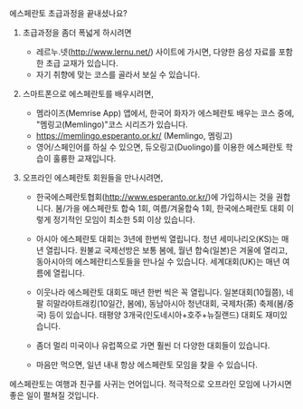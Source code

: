 에스페란토 초급과정을 끝내셨나요?


1. 초급과정을 좀더 폭넓게 하시려면

   - 레르누.넷(http://www.lernu.net/) 사이트에 가시면, 다양한 음성 자료를 포함한 초급 교재가 있습니다.
   - 자기 취향에 맞는 코스를 골라서 보실 수 있습니다.

2. 스마트폰으로 에스페란토를 배우시려면,

   - 멤라이즈(Memrise App) 앱에서, 한국어 화자가 에스페란토 배우는 코스 중에, "멤링고(Memlingo)"코스 시리즈가 있습니다.
   - https://memlingo.esperanto.or.kr/ (Memlingo, 멤링고)
   - 영어/스페인어를 하실 수 있으면, 듀오링고(Duolingo)를 이용한 에스페란토 학습이 훌륭한 교재입니다.
    
3. 오프라인 에스페란토 회원들을 만나시려면,

   - 한국에스페란토협회(http://www.esperanto.or.kr/)에 가입하시는 것을 권합니다.
     봄/가을 에스페란토 합숙 1회, 여름/겨울합숙 1회, 한국에스페란토 대회 이렇게 정기적인 모임이 최소한 5회 이상 있습니다.
    
   - 아시아 에스페란토 대회는 3년에 한번씩 열립니다.
     청년 세미나리오(KS)는 매년 열립니다.
     원불교 국제선방은 보통 봄에, 월년 합숙(일본)은 겨울에 열리고, 동아시아의 에스페란티스토들을 만나실 수 있습니다.
     세계대회(UK)는 매년 여름에 열립니다.
         
   - 이웃나라 에스페란토 대회도 매년 한번 씩은 꼭 열립니다.
     일본대회(10월쯤), 네팔 히말라야트래킹(10일간, 봄에), 동남아시아 청년대회, 국제차(茶) 축제(봄/중국) 등이 있습니다.
     태평양 3개국(인도네시아+호주+뉴질랜드) 대회도 재미있습니다.
         
   - 좀더 멀리 미국이나 유럽쪽으로 가면 훨씬 더 다양한 대회들이 있습니다.
       
   - 마음만 먹으면, 일년 내내 항상 에스페란토 모임을 찾을 수 있습니다.
 
에스페란토는 여행과 친구를 사귀는 언어입니다.
적극적으로 오프라인 모임에 나가시면 좋은 일이 펼쳐질 것입니다.     
